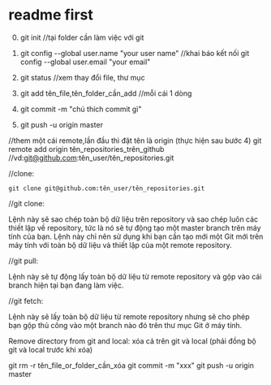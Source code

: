 # readme first
0. git init //tại folder cần làm việc với git

1.  git config --global user.name "your user name" //khai báo kết nối
	git config --global user.email "your email"

2.  git status //xem thay đổi file, thư mục

3. git add tên_file,tên_folder_cần_add //mỗi cái 1 dòng

4.  git commit -m "chú thích commit gì"

5.  git push -u origin master


//them một cái remote,lần đầu thì đặt tên là origin (thực hiện sau bước 4)
    git remote add origin tên_repositories_trên_github //vd:git@github.com:tên_user/tên_repositories.git

//clone:

	git clone git@github.com:tên_user/tên_repositories.git

//git clone:

Lệnh này sẽ sao chép toàn bộ dữ liệu trên repository và sao chép luôn các thiết lập về repository, tức là nó sẽ tự động tạo một master branch trên máy tính của bạn. Lệnh này chỉ nên sử dụng khi bạn cần tạo mới một Git mới trên máy tính với toàn bộ dữ liệu và thiết lập của một remote repository.

//git pull:

Lệnh này sẽ tự động lấy toàn bộ dữ liệu từ remote repository và gộp vào cái branch hiện tại bạn đang làm việc.

//git fetch:

Lệnh này sẽ lấy toàn bộ dữ liệu từ remote repository nhưng sẽ cho phép bạn gộp thủ công vào một branch nào đó trên thư mục Git ở máy tính.


Remove directory from git and local: xóa cả trên git và local (phải đồng bộ git và local trước khi xóa)

git rm -r tên_file_or_folder_cần_xóa
git commit -m "xxx"
git push -u origin master


